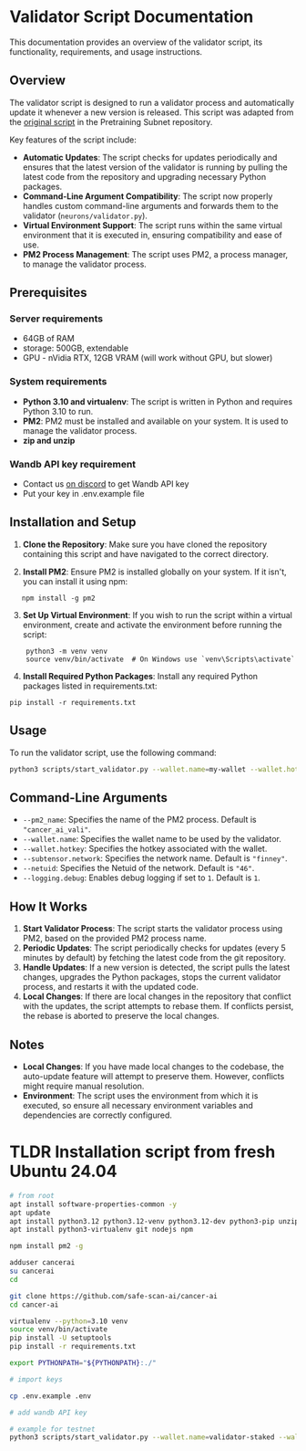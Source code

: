 # Validator Script Documentation

This documentation provides an overview of the validator script, its functionality, requirements, and usage instructions.

## Overview

The validator script is designed to run a validator process and automatically update it whenever a new version is released. This script was adapted from the [original script](https://github.com/macrocosm-os/pretraining/blob/main/scripts/start_validator.py) in the Pretraining Subnet repository.

Key features of the script include:

- **Automatic Updates**: The script checks for updates periodically and ensures that the latest version of the validator is running by pulling the latest code from the repository and upgrading necessary Python packages.
- **Command-Line Argument Compatibility**: The script now properly handles custom command-line arguments and forwards them to the validator (`neurons/validator.py`).
- **Virtual Environment Support**: The script runs within the same virtual environment that it is executed in, ensuring compatibility and ease of use.
- **PM2 Process Management**: The script uses PM2, a process manager, to manage the validator process.

## Prerequisites

### Server requirements

- 64GB of RAM
- storage: 500GB, extendable
- GPU - nVidia RTX, 12GB VRAM (will work without GPU, but slower)

### System requirements

- **Python 3.10 and virtualenv**: The script is written in Python and requires Python 3.10 to run.
- **PM2**: PM2 must be installed and available on your system. It is used to manage the validator process.
- **zip and unzip**

### Wandb API key requirement

- Contact us [on discord](https://discord.com/channels/1259812760280236122/1262734148020338780) to get Wandb API key
- Put your key in .env.example file

## Installation and Setup

1. **Clone the Repository**: Make sure you have cloned the repository containing this script and have navigated to the correct directory.

2. **Install PM2**: Ensure PM2 is installed globally on your system. If it isn't, you can install it using npm:

```
   npm install -g pm2
```

3. **Set Up Virtual Environment**: If you wish to run the script within a virtual environment, create and activate the environment before running the script:

```
    python3 -m venv venv
    source venv/bin/activate  # On Windows use `venv\Scripts\activate`
```

4. **Install Required Python Packages**: Install any required Python packages listed in requirements.txt:

```
pip install -r requirements.txt
```

## Usage

To run the validator script, use the following command:

```bash
python3 scripts/start_validator.py --wallet.name=my-wallet --wallet.hotkey=my-hotkey --netuid=46

```

## Command-Line Arguments

- `--pm2_name`: Specifies the name of the PM2 process. Default is `"cancer_ai_vali"`.
- `--wallet.name`: Specifies the wallet name to be used by the validator.
- `--wallet.hotkey`: Specifies the hotkey associated with the wallet.
- `--subtensor.network`: Specifies the network name. Default is `"finney"`.
- `--netuid`: Specifies the Netuid of the network. Default is `"46"`.
- `--logging.debug`: Enables debug logging if set to `1`. Default is `1`.

## How It Works

1. **Start Validator Process**: The script starts the validator process using PM2, based on the provided PM2 process name.
2. **Periodic Updates**: The script periodically checks for updates (every 5 minutes by default) by fetching the latest code from the git repository.
3. **Handle Updates**: If a new version is detected, the script pulls the latest changes, upgrades the Python packages, stops the current validator process, and restarts it with the updated code.
4. **Local Changes**: If there are local changes in the repository that conflict with the updates, the script attempts to rebase them. If conflicts persist, the rebase is aborted to preserve the local changes.

## Notes

- **Local Changes**: If you have made local changes to the codebase, the auto-update feature will attempt to preserve them. However, conflicts might require manual resolution.
- **Environment**: The script uses the environment from which it is executed, so ensure all necessary environment variables and dependencies are correctly configured.

# TLDR Installation script from fresh Ubuntu 24.04

```bash
# from root
apt install software-properties-common -y
apt update
apt install python3.12 python3.12-venv python3.12-dev python3-pip unzip
apt install python3-virtualenv git nodejs npm

npm install pm2 -g

adduser cancerai
su cancerai
cd

git clone https://github.com/safe-scan-ai/cancer-ai
cd cancer-ai

virtualenv --python=3.10 venv
source venv/bin/activate
pip install -U setuptools
pip install -r requirements.txt

export PYTHONPATH="${PYTHONPATH}:./"

# import keys

cp .env.example .env

# add wandb API key

# example for testnet
python3 scripts/start_validator.py --wallet.name=validator-staked --wallet.hotkey=default --subtensor.network test --logging.debug 1 --netuid 163

```